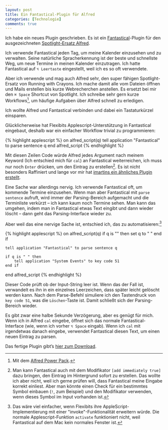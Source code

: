 ```yaml
---
layout: post
title: Ein Fantastical-Plugin für Alfred
categories: [Technologie]
comments: true
---
```


Ich habe ein neues Plugin geschrieben. Es ist ein [Fantastical](http://flexibits.com/fantastical)-Plugin für den ausgezeichneten [Spotlight-Ersatz Alfred](http://www.alfredapp.com).
<!--more-->

Ich verwende Fantastical jeden Tag, um meine Kalender einzusehen und zu verwalten. Seine natürliche Spracherkennung ist der beste und schnellste Weg, um neue Termine in meinen Kalender einzutragen. Ich hatte Fantastical auf `⌥ Leertaste` eingestellt, weil ich es so oft verwendete.

Aber ich verwende und mag auch Alfred sehr, den super fähigen Spotlight-Ersatz von Running with Crayons. Ich mache damit alle vom Dateien öffnen und Mails erstellen bis kurze Webrecherchen anstellen. Es ersetzt bei mir den `⌘ Space` Shortcut von Spotlight. Ich schreibe sehr gern kurze Workflows[^powerpack], um häufige Aufgaben über Alfred schnell zu erledigen.

[^powerpack]: Mit dem [Alfred Power Pack](https://buy.alfredapp.com).

Ich wollte Alfred und Fantastical verbinden und dabei ein Tastaturkürzel einsparen.

Glücklicherweise hat Flexibits Applescript-Unterstützung in Fantastical eingebaut, deshalb war ein einfacher Workflow trivial zu programmieren:

{% highlight applescript %}
    on alfred_script(q)
        tell application "Fantastical" to parse sentence q
    end alfred_script
{% endhighlight %}

Mit diesen Zeilen Code würde Alfred jedes Argument nach meinem Keyword (Ich entschied mich für `cal`) an Fantastical weiterreichen, ich muss nur noch `Enter` drücken, um den Eintrag zu erstellen[^instant]. Es ist nicht besonders Raffiniert und lange vor mir hat [imartins ein ähnliches Plugin erstellt](http://www.alfredforum.com/topic/1272-add-to-fantastical/).

[^instant]: Man kann Fantastical auch mit dem Modifikator `[add immediately true]` dazu bringen, den Eintrag im Hintergrund sofort zu erstellen. Das wollte ich aber nicht, weil ich gerne prüfen will, dass Fantastical meine Eingabe korrekt einliest. Aber man könnte einen Check für ein bestimmtes Symbol einbauen (`!`, zum Beispiel) und den Modifikator verwenden, wenn dieses Symbol im Input vorhanden ist.

Eine Sache war allerdings nervig. Ich verwende Fantastical oft, um kommende Termine einzusehen. Wenn man aber Fantastical mit `parse sentence` aufruft, wird immer der Parsing-Bereich aufgemacht und die Terminliste verkürzt – ich kann kaum noch Termine sehen. Man kann das umgehen, indem man in Fantastical etwas Text eingibt und dann wieder löscht – dann geht das Parsing-Interface wieder zu. 

Aber weil das eine nervige Sache ist, entschied ich, das zu automatisieren:[^automate]

{% highlight applescript %}
on alfred_script(q)
    if q is "" then
        set q to " "
    end if

    tell application "Fantastical" to parse sentence q

    if q is " " then
        tell application "System Events" to key code 51
    end if
end alfred_script
{% endhighlight %}

Dieser Code prüft ob der Input-String leer ist. Wenn das der Fall ist, verwandelt es ihn in ein einzelnes Leerzeichen, dass später leicht gelöscht werden kann. Nach dem Parse-Befehl simuliere ich den Tastendruck von `key code 51`, was die `Löschen`-Taste ist. Damit schließt sich der Parsing-Bereich wieder.

Es gibt zwar eine halbe Sekunde Verzögerung, aber es genügt für mich. Wenn ich in Alfred `cal` eingebe, öffnet sich das normale Fantastical-Interface (wie, wenn ich vorher `⌥ Space` eingab). Wenn ich `cal` mit irgendetwas danach eingebe, verwendet Fantastical diesen Text, um einen neuen Eintrag zu parsen.

Das fertige Plugin gibt’s [hier zum Download](/images/Fantastical.alfredworkflow).

[^automate]: Das wäre viel einfacher, wenn Flexibits ihre AppleScript-Implementierung mit einer "invoke"-Funktionalität erweitern würde. Die normale Applescript-Funktion `activate` funktioniert nicht, weil Fantastical auf dem Mac kein normales Fenster ist.
